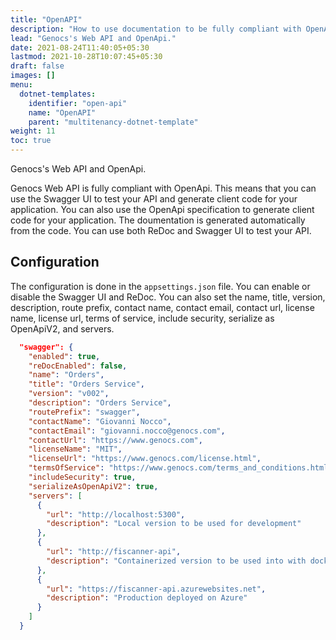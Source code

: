 ```yaml
---
title: "OpenAPI"
description: "How to use documentation to be fully compliant with OpenApi."
lead: "Genocs's Web API and OpenApi."
date: 2021-08-24T11:40:05+05:30
lastmod: 2021-10-28T10:07:45+05:30
draft: false
images: []
menu:
  dotnet-templates:
    identifier: "open-api"
    name: "OpenAPI"
    parent: "multitenancy-dotnet-template"
weight: 11
toc: true
---
```


Genocs's Web API and OpenApi.

Genocs Web API is fully compliant with OpenApi. This means that you can use the Swagger UI to test your API and generate client code for your application.
You can also use the OpenApi specification to generate client code for your application.
The doumentation is generated automatically from the code. You can use both ReDoc and Swagger UI to test your API. 

## Configuration

The configuration is done in the `appsettings.json` file. You can enable or disable the Swagger UI and ReDoc. You can also set the name, title, version, description, route prefix, contact name, contact email, contact url, license name, license url, terms of service, include security, serialize as OpenApiV2, and servers.

```json
  "swagger": {
    "enabled": true,
    "reDocEnabled": false,
    "name": "Orders",
    "title": "Orders Service",
    "version": "v002",
    "description": "Orders Service",
    "routePrefix": "swagger",
    "contactName": "Giovanni Nocco",
    "contactEmail": "giovanni.nocco@genocs.com",
    "contactUrl": "https://www.genocs.com",
    "licenseName": "MIT",
    "licenseUrl": "https://www.genocs.com/license.html",
    "termsOfService": "https://www.genocs.com/terms_and_conditions.html",
    "includeSecurity": true,
    "serializeAsOpenApiV2": true,
    "servers": [
      {
        "url": "http://localhost:5300",
        "description": "Local version to be used for development"
      },
      {
        "url": "http://fiscanner-api",
        "description": "Containerized version to be used into with docker or k8s"
      },
      {
        "url": "https://fiscanner-api.azurewebsites.net",
        "description": "Production deployed on Azure"
      }
    ]
  }

```